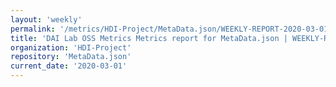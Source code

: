 ```yaml
---
layout: 'weekly'
permalink: '/metrics/HDI-Project/MetaData.json/WEEKLY-REPORT-2020-03-01'
title: 'DAI Lab OSS Metrics Metrics report for MetaData.json | WEEKLY-REPORT-2020-03-01'
organization: 'HDI-Project'
repository: 'MetaData.json'
current_date: '2020-03-01'
---
```

